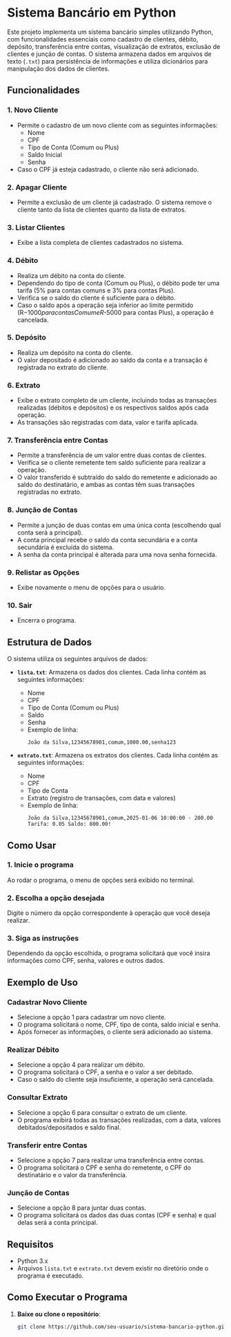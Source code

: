 # Sistema Bancário em Python

Este projeto implementa um sistema bancário simples utilizando Python, com funcionalidades essenciais como cadastro de clientes, débito, depósito, transferência entre contas, visualização de extratos, exclusão de clientes e junção de contas. O sistema armazena dados em arquivos de texto (`.txt`) para persistência de informações e utiliza dicionários para manipulação dos dados de clientes.

## Funcionalidades

### 1. **Novo Cliente**
   - Permite o cadastro de um novo cliente com as seguintes informações:
     - Nome
     - CPF
     - Tipo de Conta (Comum ou Plus)
     - Saldo Inicial
     - Senha
   - Caso o CPF já esteja cadastrado, o cliente não será adicionado.

### 2. **Apagar Cliente**
   - Permite a exclusão de um cliente já cadastrado. O sistema remove o cliente tanto da lista de clientes quanto da lista de extratos.

### 3. **Listar Clientes**
   - Exibe a lista completa de clientes cadastrados no sistema.

### 4. **Débito**
   - Realiza um débito na conta do cliente.
   - Dependendo do tipo de conta (Comum ou Plus), o débito pode ter uma tarifa (5% para contas comuns e 3% para contas Plus).
   - Verifica se o saldo do cliente é suficiente para o débito.
   - Caso o saldo após a operação seja inferior ao limite permitido (R$-1000 para contas Comum e R$-5000 para contas Plus), a operação é cancelada.

### 5. **Depósito**
   - Realiza um depósito na conta do cliente.
   - O valor depositado é adicionado ao saldo da conta e a transação é registrada no extrato do cliente.

### 6. **Extrato**
   - Exibe o extrato completo de um cliente, incluindo todas as transações realizadas (débitos e depósitos) e os respectivos saldos após cada operação.
   - As transações são registradas com data, valor e tarifa aplicada.

### 7. **Transferência entre Contas**
   - Permite a transferência de um valor entre duas contas de clientes.
   - Verifica se o cliente remetente tem saldo suficiente para realizar a operação.
   - O valor transferido é subtraído do saldo do remetente e adicionado ao saldo do destinatário, e ambas as contas têm suas transações registradas no extrato.

### 8. **Junção de Contas**
   - Permite a junção de duas contas em uma única conta (escolhendo qual conta será a principal).
   - A conta principal recebe o saldo da conta secundária e a conta secundária é excluída do sistema.
   - A senha da conta principal é alterada para uma nova senha fornecida.

### 9. **Relistar as Opções**
   - Exibe novamente o menu de opções para o usuário.

### 10. **Sair**
   - Encerra o programa.

## Estrutura de Dados

O sistema utiliza os seguintes arquivos de dados:

- **`lista.txt`**: Armazena os dados dos clientes. Cada linha contém as seguintes informações:
  - Nome
  - CPF
  - Tipo de Conta (Comum ou Plus)
  - Saldo
  - Senha
  - Exemplo de linha:
    ```
    João da Silva,12345678901,comum,1000.00,senha123
    ```

- **`extrato.txt`**: Armazena os extratos dos clientes. Cada linha contém as seguintes informações:
  - Nome
  - CPF
  - Tipo de Conta
  - Extrato (registro de transações, com data e valores)
  - Exemplo de linha:
    ```
    João da Silva,12345678901,comum,2025-01-06 10:00:00 - 200.00 Tarifa: 0.05 Saldo: 800.00!
    ```

## Como Usar

### 1. **Inicie o programa**
   Ao rodar o programa, o menu de opções será exibido no terminal.

### 2. **Escolha a opção desejada**
   Digite o número da opção correspondente à operação que você deseja realizar.

### 3. **Siga as instruções**
   Dependendo da opção escolhida, o programa solicitará que você insira informações como CPF, senha, valores e outros dados.

## Exemplo de Uso

### **Cadastrar Novo Cliente**
   - Selecione a opção 1 para cadastrar um novo cliente.
   - O programa solicitará o nome, CPF, tipo de conta, saldo inicial e senha.
   - Após fornecer as informações, o cliente será adicionado ao sistema.

### **Realizar Débito**
   - Selecione a opção 4 para realizar um débito.
   - O programa solicitará o CPF, a senha e o valor a ser debitado.
   - Caso o saldo do cliente seja insuficiente, a operação será cancelada.

### **Consultar Extrato**
   - Selecione a opção 6 para consultar o extrato de um cliente.
   - O programa exibirá todas as transações realizadas, com a data, valores debitados/depositados e saldo final.

### **Transferir entre Contas**
   - Selecione a opção 7 para realizar uma transferência entre contas.
   - O programa solicitará o CPF e senha do remetente, o CPF do destinatário e o valor da transferência.

### **Junção de Contas**
   - Selecione a opção 8 para juntar duas contas.
   - O programa solicitará os dados das duas contas (CPF e senha) e qual delas será a conta principal.

## Requisitos

- Python 3.x
- Arquivos `lista.txt` e `extrato.txt` devem existir no diretório onde o programa é executado.

## Como Executar o Programa

1. **Baixe ou clone o repositório**:
   ```bash
   git clone https://github.com/seu-usuario/sistema-bancario-python.git
